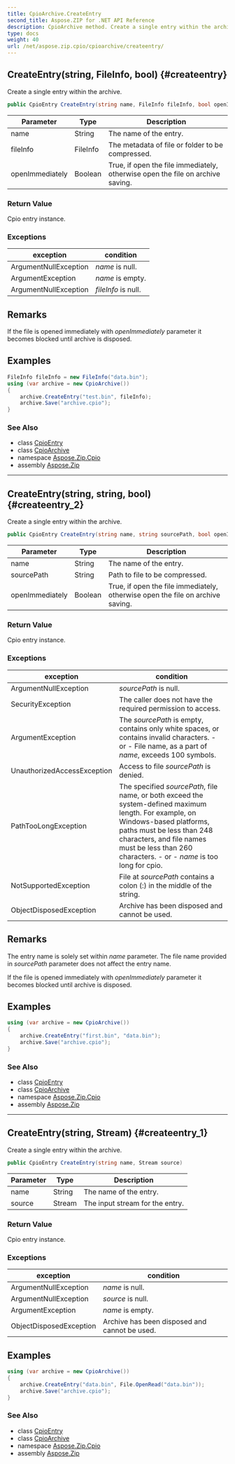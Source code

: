 ```yaml
---
title: CpioArchive.CreateEntry
second_title: Aspose.ZIP for .NET API Reference
description: CpioArchive method. Create a single entry within the archive
type: docs
weight: 40
url: /net/aspose.zip.cpio/cpioarchive/createentry/
---
```

## CreateEntry(string, FileInfo, bool) {#createentry}

Create a single entry within the archive.

```csharp
public CpioEntry CreateEntry(string name, FileInfo fileInfo, bool openImmediately = false)
```

| Parameter | Type | Description |
| --- | --- | --- |
| name | String | The name of the entry. |
| fileInfo | FileInfo | The metadata of file or folder to be compressed. |
| openImmediately | Boolean | True, if open the file immediately, otherwise open the file on archive saving. |

### Return Value

Cpio entry instance.

### Exceptions

| exception | condition |
| --- | --- |
| ArgumentNullException | *name* is null. |
| ArgumentException | *name* is empty. |
| ArgumentNullException | *fileInfo* is null. |

## Remarks

If the file is opened immediately with *openImmediately* parameter it becomes blocked until archive is disposed.

## Examples

```csharp
FileInfo fileInfo = new FileInfo("data.bin");
using (var archive = new CpioArchive())
{
    archive.CreateEntry("test.bin", fileInfo);
    archive.Save("archive.cpio");
}
```

### See Also

* class [CpioEntry](../../cpioentry/)
* class [CpioArchive](../)
* namespace [Aspose.Zip.Cpio](../../cpioarchive/)
* assembly [Aspose.Zip](../../../)

---

## CreateEntry(string, string, bool) {#createentry_2}

Create a single entry within the archive.

```csharp
public CpioEntry CreateEntry(string name, string sourcePath, bool openImmediately = false)
```

| Parameter | Type | Description |
| --- | --- | --- |
| name | String | The name of the entry. |
| sourcePath | String | Path to file to be compressed. |
| openImmediately | Boolean | True, if open the file immediately, otherwise open the file on archive saving. |

### Return Value

Cpio entry instance.

### Exceptions

| exception | condition |
| --- | --- |
| ArgumentNullException | *sourcePath* is null. |
| SecurityException | The caller does not have the required permission to access. |
| ArgumentException | The *sourcePath* is empty, contains only white spaces, or contains invalid characters. - or - File name, as a part of *name*, exceeds 100 symbols. |
| UnauthorizedAccessException | Access to file *sourcePath* is denied. |
| PathTooLongException | The specified *sourcePath*, file name, or both exceed the system-defined maximum length. For example, on Windows-based platforms, paths must be less than 248 characters, and file names must be less than 260 characters. - or - *name* is too long for cpio. |
| NotSupportedException | File at *sourcePath* contains a colon (:) in the middle of the string. |
| ObjectDisposedException | Archive has been disposed and cannot be used. |

## Remarks

The entry name is solely set within *name* parameter. The file name provided in *sourcePath* parameter does not affect the entry name.

If the file is opened immediately with *openImmediately* parameter it becomes blocked until archive is disposed.

## Examples

```csharp
using (var archive = new CpioArchive())
{
    archive.CreateEntry("first.bin", "data.bin");
    archive.Save("archive.cpio");
}
```

### See Also

* class [CpioEntry](../../cpioentry/)
* class [CpioArchive](../)
* namespace [Aspose.Zip.Cpio](../../cpioarchive/)
* assembly [Aspose.Zip](../../../)

---

## CreateEntry(string, Stream) {#createentry_1}

Create a single entry within the archive.

```csharp
public CpioEntry CreateEntry(string name, Stream source)
```

| Parameter | Type | Description |
| --- | --- | --- |
| name | String | The name of the entry. |
| source | Stream | The input stream for the entry. |

### Return Value

Cpio entry instance.

### Exceptions

| exception | condition |
| --- | --- |
| ArgumentNullException | *name* is null. |
| ArgumentNullException | *source* is null. |
| ArgumentException | *name* is empty. |
| ObjectDisposedException | Archive has been disposed and cannot be used. |

## Examples

```csharp
using (var archive = new CpioArchive())
{
    archive.CreateEntry("data.bin", File.OpenRead("data.bin"));
    archive.Save("archive.cpio");
}
```

### See Also

* class [CpioEntry](../../cpioentry/)
* class [CpioArchive](../)
* namespace [Aspose.Zip.Cpio](../../cpioarchive/)
* assembly [Aspose.Zip](../../../)


